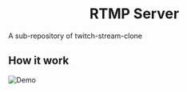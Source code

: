 <p align="center">
	<h1 align="center">RTMP Server</h1>
	<p>A sub-repository of <a src="https://github.com/phuongminh2303/twitch_stream_clone">twitch-stream-clone</a></p>
</p>


<!-- ABOUT THE PROJECT -->
## How it work

![Demo](https://dl.dropboxusercontent.com/s/jafdanpbfz6q1rf/diagrams.png?dl=1)
